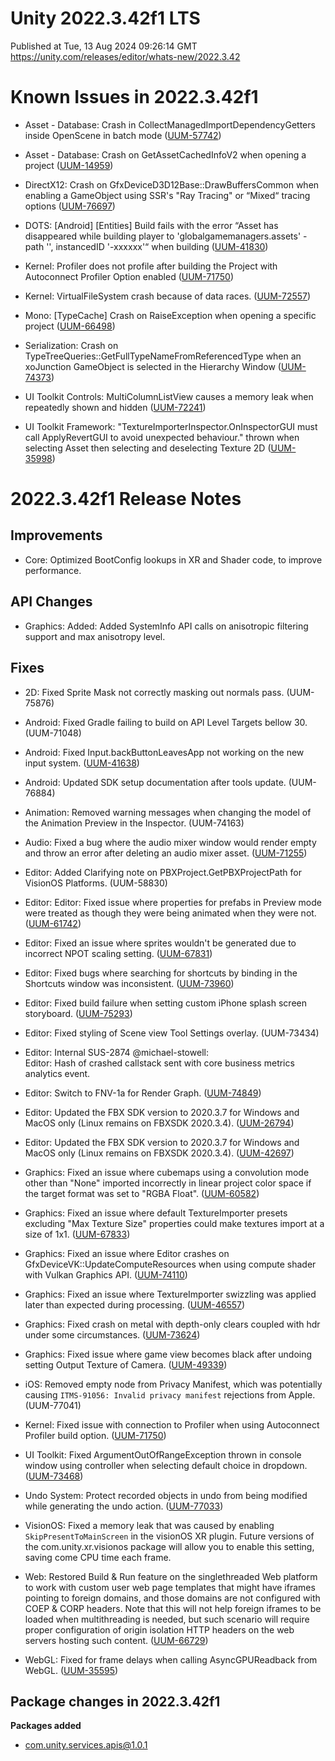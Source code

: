 # Unity 2022.3.42f1 LTS
Published at Tue, 13 Aug 2024 09:26:14 GMT  
https://unity.com/releases/editor/whats-new/2022.3.42

# Known Issues in 2022.3.42f1

- Asset - Database: Crash in CollectManagedImportDependencyGetters inside OpenScene in batch mode
    ([UUM-57742](https://issuetracker.unity3d.com/issues/crash-in-collectmanagedimportdependencygetters-inside-openscene-in-batch-mode))

- Asset - Database: Crash on GetAssetCachedInfoV2 when opening a project
    ([UUM-14959](https://issuetracker.unity3d.com/issues/crash-on-getassetcachedinfov2-when-opening-a-project))

- DirectX12: Crash on GfxDeviceD3D12Base::DrawBuffersCommon when enabling a GameObject using SSR's "Ray Tracing" or “Mixed“ tracing options
    ([UUM-76697](https://issuetracker.unity3d.com/issues/crash-on-gfxdeviced3d12base-drawbufferscommon-when-enabling-a-gameobject-using-ssrs-ray-tracing-or-mixed-tracing-options))

- DOTS: [Android] [Entities] Build fails with the error “Asset has disappeared while building player to 'globalgamemanagers.assets' - path '', instancedID '-xxxxxx'“ when building
    ([UUM-41830](https://issuetracker.unity3d.com/issues/android-entities-build-fails-with-the-error-asset-has-disappeared-while-building-player-to-globalgamemanagers-dot-assets-path-instancedid-xxxxxx-when-building))

- Kernel: Profiler does not profile after building the Project with Autoconnect Profiler Option enabled
    ([UUM-71750](https://issuetracker.unity3d.com/issues/profiler-does-not-profile-after-building-the-project-with-autoconnect-profiler-option-enabled))

- Kernel: VirtualFileSystem crash because of data races.
    ([UUM-72557](https://issuetracker.unity3d.com/issues/virtualfilesystem-crash-because-of-data-races))

- Mono: [TypeCache] Crash on RaiseException when opening a specific project
    ([UUM-66498](https://issuetracker.unity3d.com/issues/crash-on-raiseexception-when-opening-a-specific-project))

- Serialization: Crash on TypeTreeQueries::GetFullTypeNameFromReferencedType when an xoJunction GameObject is selected in the Hierarchy Window
    ([UUM-74373](https://issuetracker.unity3d.com/issues/crash-on-typetreequeries-getfulltypenamefromreferencedtype-when-an-xojunction-gameobject-is-selected-in-the-hierarchy-window))

- UI Toolkit Controls: MultiColumnListView causes a memory leak when repeatedly shown and hidden
    ([UUM-72241](https://issuetracker.unity3d.com/issues/multicolumnlistview-causes-a-memory-leak-when-repeatedly-shown-and-hidden))

- UI Toolkit Framework: "TextureImporterInspector.OnInspectorGUI must call ApplyRevertGUI to avoid unexpected behaviour." thrown when selecting Asset then selecting and deselecting Texture 2D
    ([UUM-35998](https://issuetracker.unity3d.com/issues/textureimporterinspector-dot-oninspectorgui-must-call-applyrevertgui-to-avoid-unexpected-behaviour-dot-thrown-when-selecting-asset-then-selecting-and-deselecting-texture-2d))



# 2022.3.42f1 Release Notes

## Improvements

- Core: Optimized BootConfig lookups in XR and Shader code, to improve performance.



## API Changes

- Graphics: Added: Added SystemInfo API calls on anisotropic filtering support and max anisotropy level.



## Fixes

- 2D: Fixed Sprite Mask not correctly masking out normals pass.
    (UUM-75876)

- Android: Fixed Gradle failing to build on API Level Targets bellow 30.
    (UUM-71048)

- Android: Fixed Input.backButtonLeavesApp not working on the new input system.
    ([UUM-41638](https://issuetracker.unity3d.com/issues/android-newinputsystem-does-not-support-input-dot-backbuttonleavesapp))

- Android: Updated SDK setup documentation after tools update.
    (UUM-76884)

- Animation: Removed warning messages when changing the model of the Animation Preview in the Inspector.
    (UUM-74163)

- Audio: Fixed a bug where the audio mixer window would render empty and throw an error after deleting an audio mixer asset.
    ([UUM-71255](https://issuetracker.unity3d.com/issues/deleting-audiomixer-asset-throws-missingreferenceexception-and-breaks-the-audio-mixer-window))

- Editor: Added Clarifying note on PBXProject.GetPBXProjectPath for VisionOS Platforms.
    (UUM-58830)

- Editor: Editor: Fixed issue where properties for prefabs in Preview mode were treated as though they were being animated when they were not.
    ([UUM-61742](https://issuetracker.unity3d.com/issues/values-of-duplicated-prefab-instance-in-the-hierarchy-resets-to-the-original-prefab-when-preview-mode-is-enabled-in-animation-view))

- Editor: Fixed an issue where sprites wouldn't be generated due to incorrect NPOT scaling setting.
    ([UUM-67831](https://issuetracker.unity3d.com/issues/sprites-can-not-be-generated-from-textures-with-npot-scaling-warning-is-displayed-when-importing-a-texture-via-texture-importer-preset-feature))

- Editor: Fixed bugs where searching for shortcuts by binding in the Shortcuts window was inconsistent.
    ([UUM-73960](https://issuetracker.unity3d.com/issues/search-shortcuts-shortcuts-search-input-display-is-not-consistent-with-the-same-inputs))

- Editor: Fixed build failure when setting custom iPhone splash screen storyboard.
    ([UUM-75293](https://issuetracker.unity3d.com/issues/ios-building-a-project-for-ios-with-launch-screen-set-to-custom-storyboard-fails-if-only-iphone-storyboard-was-setup))

- Editor: Fixed styling of Scene view Tool Settings overlay.
    (UUM-73434)

- Editor: Internal SUS-2874 @michael-stowell:<br>
    Editor: Hash of crashed callstack sent with core business metrics analytics event.

- Editor: Switch to FNV-1a for Render Graph.
    ([UUM-74849](https://issuetracker.unity3d.com/issues/a-wrong-compute-buffer-is-returned-in-a-render-pass-when-using-the-computebufferdesc-to-create-the-descriptors))

- Editor: Updated the FBX SDK version to 2020.3.7 for Windows and MacOS only \(Linux remains on FBXSDK 2020.3.4\).
    ([UUM-26794](https://issuetracker.unity3d.com/issues/unity-crashes-when-a-specific-obj-file-is-imported))

- Editor: Updated the FBX SDK version to 2020.3.7 for Windows and MacOS only \(Linux remains on FBXSDK 2020.3.4\).
    ([UUM-42697](https://issuetracker.unity3d.com/issues/unity-crashes-on-strtol-l-when-importing-a-specific-obj-file))

- Graphics: Fixed an issue where cubemaps using a convolution mode other than "None" imported incorrectly in linear project color space if the target format was set to "RGBA Float".
    ([UUM-60582](https://issuetracker.unity3d.com/issues/texture-data-has-gamma-applied-when-an-hdr-cubemap-asset-is-set-to-format-rgba-float))

- Graphics: Fixed an issue where default TextureImporter presets excluding "Max Texture Size" properties could make textures import at a size of 1x1.
    ([UUM-67833](https://issuetracker.unity3d.com/issues/excluding-the-max-size-property-from-the-texture-importer-preset-the-imported-texture-will-be-resized-from-its-original-size-to-1x1))

- Graphics: Fixed an issue where Editor crashes on GfxDeviceVK::UpdateComputeResources when using compute shader with Vulkan Graphics API.
    ([UUM-74110](https://issuetracker.unity3d.com/issues/editor-crashes-on-gfxdevicevk-updatecomputeresources-when-using-compute-shader-with-vulkan-graphics-api))

- Graphics: Fixed an issue where TextureImporter swizzling was applied later than expected during processing.
    ([UUM-46557](https://issuetracker.unity3d.com/issues/srgb-lineartogamma-is-only-applied-when-srgb-gammatolinear-unorm8tofloat-applies-linearisation-to-rgb-channels-before-swizzling))

- Graphics: Fixed crash on metal with depth-only clears coupled with hdr under some circumstances.
    ([UUM-73624](https://issuetracker.unity3d.com/issues/unity-crashes-or-an-error-metal-grabintorendertexture-mismatched-grab-pass-80-slash-92-is-thrown-and-the-game-view-becomes-corrupted-when-hdr-is-enabled-in-an-ios-module-after-enabling-and-disabling-the-frame-debugger-with-clear-flags-set-to-depth-only))

- Graphics: Fixed issue where game view becomes black after undoing setting Output Texture of Camera.
    ([UUM-49339](https://issuetracker.unity3d.com/issues/undoing-render-texture-from-camera-leaves-game-view-black-if-scene-view-is-not-visible-in-urp-and-hdrp))

- iOS: Removed empty node from Privacy Manifest, which was potentially causing `ITMS-91056: Invalid privacy manifest` rejections from Apple.
    (UUM-77041)

- Kernel: Fixed issue with connection to Profiler when using Autoconnect Profiler build option.
    ([UUM-71750](https://issuetracker.unity3d.com/issues/profiler-does-not-profile-after-building-the-project-with-autoconnect-profiler-option-enabled))

- UI Toolkit: Fixed ArgumentOutOfRangeException thrown in console window using controller when selecting default choice in dropdown.
    ([UUM-73468](https://issuetracker.unity3d.com/issues/argumentoutofrangeexception-thrown-when-selecting-ui-toolkit-dropdown-using-a-gamepad-controller))

- Undo System: Protect recorded objects in undo from being modified while generating the undo action.
    ([UUM-77033](https://issuetracker.unity3d.com/issues/crash-on-typetreequeries-isstreamedbinarycompatible-when-waiting-for-unitys-code-in-unityeditor-dot-coremodule-dot-dll-to-finish-executing))

- VisionOS: Fixed a memory leak that was caused by enabling `SkipPresentToMainScreen` in the visionOS XR plugin. Future versions of the com.unity.xr.visionos package will allow you to enable this setting, saving come CPU time each frame.

- Web: Restored Build &amp; Run feature on the singlethreaded Web platform to work with custom user web page templates that might have iframes pointing to foreign domains, and those domains are not configured with COEP &amp; CORP headers. Note that this will not help foreign iframes to be loaded when multithreading is needed, but such scenario will require proper configuration of origin isolation HTTP headers on the web servers hosting such content.
    ([UUM-66729](https://issuetracker.unity3d.com/issues/webgl-cross-origin-embedder-policy-require-corp-http-header-is-included-when-multithreading-is-off))

- WebGL: Fixed for frame delays when calling AsyncGPUReadback from WebGL.
    ([UUM-35595](https://issuetracker.unity3d.com/issues/asyncgpureadback-dot-requestintonativearray-displays-incorrect-frame-count-in-webgl-player-when-using-chrome-or-edge-browsers))




## Package changes in 2022.3.42f1

**Packages added**

- [com.unity.services.apis@1.0.1](https://docs.unity3d.com/Packages/com.unity.services.apis@1.0//changelog/CHANGELOG.html)